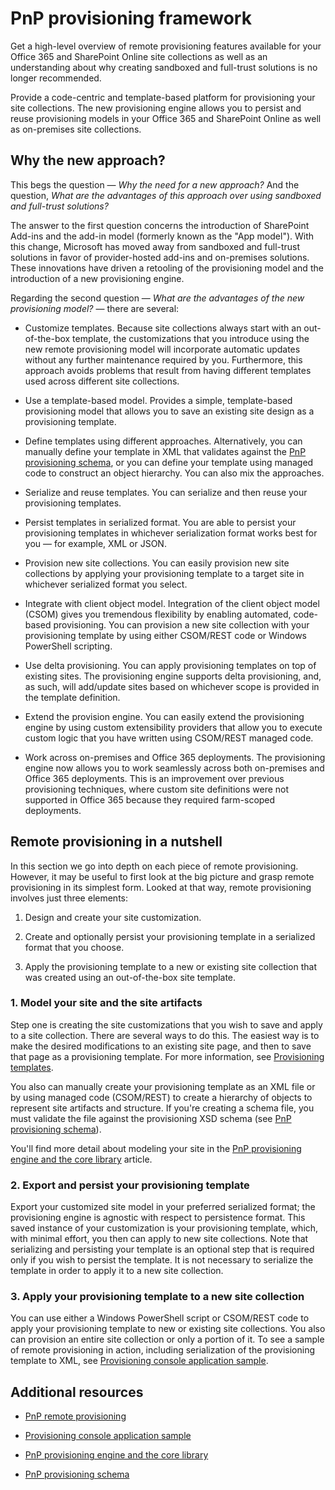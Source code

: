 # PnP provisioning framework

Get a high-level overview of remote provisioning features available for your Office 365 and SharePoint Online site collections as well as an understanding about why creating sandboxed and full-trust solutions is no longer recommended.

Provide a code-centric and template-based platform for provisioning your site collections. The new provisioning engine allows you to persist and reuse provisioning models in your Office 365 and SharePoint Online as well as on-premises site collections.

## Why the new approach?

This begs the question &mdash; _Why the need for a new approach?_ And the question, _What are the advantages of this approach over using sandboxed and full-trust solutions?_

The answer to the first question concerns the introduction of SharePoint Add-ins and the add-in model (formerly known as the "App model"). With this change, Microsoft has moved away from sandboxed and full-trust solutions in favor of provider-hosted add-ins and on-premises solutions. These innovations have driven a retooling of the provisioning model and the introduction of a new provisioning engine.

Regarding the second question &mdash; _What are the advantages of the new provisioning model?_ &mdash; there are several:

- Customize templates. Because site collections always start with an out-of-the-box template, the customizations that you introduce using the new remote provisioning model will incorporate automatic updates without any further maintenance required by you. Furthermore, this approach avoids problems that result from having different templates used across different site collections.
    
- Use a template-based model. Provides a simple, template-based provisioning model that allows you to save an existing site design as a provisioning template. 
    
- Define templates using different approaches. Alternatively, you can manually define your template in XML that validates against the [PnP provisioning schema](pnp-provisioning-schema.md), or you can define your template using managed code to construct an object hierarchy. You can also mix the approaches.
    
- Serialize and reuse templates. You can serialize and then reuse your provisioning templates.
    
- Persist templates in serialized format. You are able to persist your provisioning templates in whichever serialization format works best for you &mdash; for example, XML or JSON.
    
- Provision new site collections. You can easily provision new site collections by applying your provisioning template to a target site in whichever serialized format you select.
    
- Integrate with client object model. Integration of the client object model (CSOM) gives you tremendous flexibility by enabling automated, code-based provisioning. You can provision a new site collection with your provisioning template by using either CSOM/REST code or Windows PowerShell scripting.
    
- Use delta provisioning. You can apply provisioning templates on top of existing sites. The provisioning engine supports delta provisioning, and, as such, will add/update sites based on whichever scope is provided in the template definition.
    
- Extend the provision engine. You can easily extend the provisioning engine by using custom extensibility providers that allow you to execute custom logic that you have written using CSOM/REST managed code.
    
- Work across on-premises and Office 365 deployments. The provisioning engine now allows you to work seamlessly across both on-premises and Office 365 deployments. This is an improvement over previous provisioning techniques, where custom site definitions were not supported in Office 365 because they required farm-scoped deployments.

## Remote provisioning in a nutshell

In this section we go into depth on each piece of remote provisioning. However, it may be useful to first look at the big picture and grasp remote provisioning in its simplest form. Looked at that way, remote provisioning involves just three elements:

1. Design and create your site customization.
    
2. Create and optionally persist your provisioning template in a serialized format that you choose.
    
3. Apply the provisioning template to a new or existing site collection that was created using an out-of-the-box site template.

### 1. Model your site and the site artifacts

Step one is creating the site customizations that you wish to save and apply to a site collection. There are several ways to do this. The easiest way is to make the desired modifications to an existing site page, and then to save that page as a provisioning template. For more information, see [Provisioning templates](http://msdn.microsoft.com/library/b3eeb7e7-37cf-4e70-8486-34f67220fe33%28Office.15%29.aspx).

You also can manually create your provisioning template as an XML file or by using managed code (CSOM/REST) to create a hierarchy of objects to represent site artifacts and structure. If you're creating a schema file, you must validate the file against the provisioning XSD schema (see [PnP provisioning schema](pnp-provisioning-schema.md)).

You'll find more detail about modeling your site in the [PnP provisioning engine and the core library](pnp-provisioning-engine-and-the-core-library.md) article.

### 2. Export and persist your provisioning template

Export your customized site model in your preferred serialized format; the provisioning engine is agnostic with respect to persistence format. This saved instance of your customization is your provisioning template, which, with minimal effort, you then can apply to new site collections. Note that serializing and persisting your template is an optional step that is required only if you wish to persist the template. It is not necessary to serialize the template in order to apply it to a new site collection.

### 3. Apply your provisioning template to a new site collection

You can use either a Windows PowerShell script or CSOM/REST code to apply your provisioning template to new or existing site collections. You also can provision an entire site collection or only a portion of it. To see a sample of remote provisioning in action, including serialization of the provisioning template to XML, see [Provisioning console application sample](provisioning-console-application-sample.md).

## Additional resources
<a name="bk_addresources"> </a>

- [PnP remote provisioning](pnp-remote-provisioning.md)
    
- [Provisioning console application sample](provisioning-console-application-sample.md)
    
- [PnP provisioning engine and the core library](pnp-provisioning-engine-and-the-core-library.md)
    
- [PnP provisioning schema](pnp-provisioning-schema.md)
